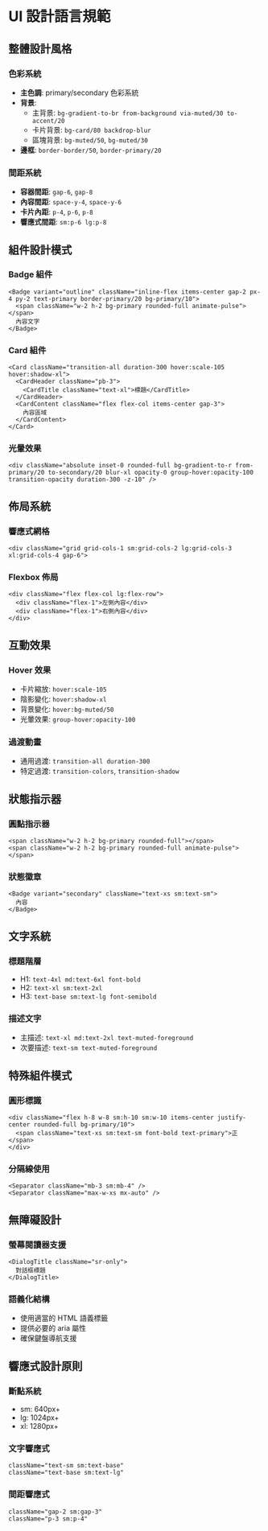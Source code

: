 # UI 設計語言規範

## 整體設計風格

### 色彩系統
- **主色調**: primary/secondary 色彩系統
- **背景**: 
  - 主背景: `bg-gradient-to-br from-background via-muted/30 to-accent/20`
  - 卡片背景: `bg-card/80 backdrop-blur`
  - 區塊背景: `bg-muted/50`, `bg-muted/30`
- **邊框**: `border-border/50`, `border-primary/20`

### 間距系統
- **容器間距**: `gap-6`, `gap-8`
- **內容間距**: `space-y-4`, `space-y-6`
- **卡片內距**: `p-4`, `p-6`, `p-8`
- **響應式間距**: `sm:p-6 lg:p-8`

## 組件設計模式

### Badge 組件
```tsx
<Badge variant="outline" className="inline-flex items-center gap-2 px-4 py-2 text-primary border-primary/20 bg-primary/10">
  <span className="w-2 h-2 bg-primary rounded-full animate-pulse"></span>
  內容文字
</Badge>
```

### Card 組件
```tsx
<Card className="transition-all duration-300 hover:scale-105 hover:shadow-xl">
  <CardHeader className="pb-3">
    <CardTitle className="text-xl">標題</CardTitle>
  </CardHeader>
  <CardContent className="flex flex-col items-center gap-3">
    內容區域
  </CardContent>
</Card>
```

### 光暈效果
```tsx
<div className="absolute inset-0 rounded-full bg-gradient-to-r from-primary/20 to-secondary/20 blur-xl opacity-0 group-hover:opacity-100 transition-opacity duration-300 -z-10" />
```

## 佈局系統

### 響應式網格
```tsx
<div className="grid grid-cols-1 sm:grid-cols-2 lg:grid-cols-3 xl:grid-cols-4 gap-6">
```

### Flexbox 佈局
```tsx
<div className="flex flex-col lg:flex-row">
  <div className="flex-1">左側內容</div>
  <div className="flex-1">右側內容</div>
</div>
```

## 互動效果

### Hover 效果
- 卡片縮放: `hover:scale-105`
- 陰影變化: `hover:shadow-xl`
- 背景變化: `hover:bg-muted/50`
- 光暈效果: `group-hover:opacity-100`

### 過渡動畫
- 通用過渡: `transition-all duration-300`
- 特定過渡: `transition-colors`, `transition-shadow`

## 狀態指示器

### 圓點指示器
```tsx
<span className="w-2 h-2 bg-primary rounded-full"></span>
<span className="w-2 h-2 bg-primary rounded-full animate-pulse"></span>
```

### 狀態徽章
```tsx
<Badge variant="secondary" className="text-xs sm:text-sm">
  內容
</Badge>
```

## 文字系統

### 標題階層
- H1: `text-4xl md:text-6xl font-bold`
- H2: `text-xl sm:text-2xl`
- H3: `text-base sm:text-lg font-semibold`

### 描述文字
- 主描述: `text-xl md:text-2xl text-muted-foreground`
- 次要描述: `text-sm text-muted-foreground`

## 特殊組件模式

### 圓形標識
```tsx
<div className="flex h-8 w-8 sm:h-10 sm:w-10 items-center justify-center rounded-full bg-primary/10">
  <span className="text-xs sm:text-sm font-bold text-primary">正</span>
</div>
```

### 分隔線使用
```tsx
<Separator className="mb-3 sm:mb-4" />
<Separator className="max-w-xs mx-auto" />
```

## 無障礙設計

### 螢幕閱讀器支援
```tsx
<DialogTitle className="sr-only">
  對話框標題
</DialogTitle>
```

### 語義化結構
- 使用適當的 HTML 語義標籤
- 提供必要的 aria 屬性
- 確保鍵盤導航支援

## 響應式設計原則

### 斷點系統
- sm: 640px+
- lg: 1024px+
- xl: 1280px+

### 文字響應式
```tsx
className="text-sm sm:text-base"
className="text-base sm:text-lg"
```

### 間距響應式
```tsx
className="gap-2 sm:gap-3"
className="p-3 sm:p-4"
```